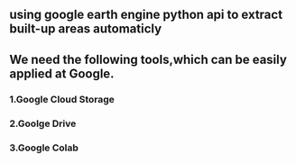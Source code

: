 ## using google earth engine python api to extract built-up areas automaticly
## We need the following tools,which can be easily applied at Google.
### 1.Google Cloud Storage
### 2.Goolge Drive
### 3.Google Colab
